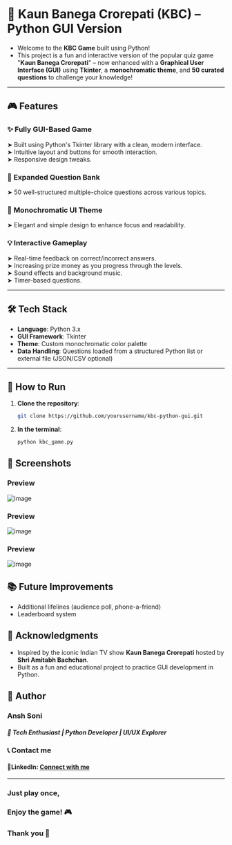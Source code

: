 # 🧠 Kaun Banega Crorepati (KBC) – Python GUI Version

- Welcome to the **KBC Game** built using Python!  
- This project is a fun and interactive version of the popular quiz game "**Kaun Banega Crorepati**" – now enhanced with a **Graphical User Interface (GUI)** using **Tkinter**, a **monochromatic theme**, and **50 curated questions** to challenge your knowledge!

---

## 🎮 Features

### ✨ **Fully GUI-Based Game**  
➤ Built using Python's Tkinter library with a clean, modern interface.  
➤ Intuitive layout and buttons for smooth interaction.<br/>
➤ Responsive design tweaks.

### 🧠 **Expanded Question Bank**  
➤ 50 well-structured multiple-choice questions across various topics.

### 🎨 **Monochromatic UI Theme**  
➤ Elegant and simple design to enhance focus and readability.

### 💡 **Interactive Gameplay**  
➤ Real-time feedback on correct/incorrect answers.  
➤ Increasing prize money as you progress through the levels.<br/>
➤ Sound effects and background music.<br/>
➤ Timer-based questions.

---

## 🛠️ Tech Stack

- **Language**: Python 3.x  
- **GUI Framework**: Tkinter  
- **Theme**: Custom monochromatic color palette  
- **Data Handling**: Questions loaded from a structured Python list or external file (JSON/CSV optional)

---

## 🚀 How to Run

1. **Clone the repository**:
   ```bash
   git clone https://github.com/yourusername/kbc-python-gui.git

2. **In the terminal**:
   ```sh
   python kbc_game.py

## 📸 Screenshots

### Preview
![image](https://github.com/user-attachments/assets/e63d4a37-5c78-43ac-a793-87cea068d9b1)

### Preview
![image](https://github.com/user-attachments/assets/2689d823-c91f-4e74-b925-35ba4f648ddf)

### Preview
![image](https://github.com/user-attachments/assets/6f98319c-793b-4517-a8ad-d796a96a0b5a)

## 📚 Future Improvements
- Additional lifelines (audience poll, phone-a-friend)
- Leaderboard system

## 🙌 Acknowledgments
- Inspired by the iconic Indian TV show **Kaun Banega Crorepati** hosted by **Shri Amitabh Bachchan**.
- Built as a fun and educational project to practice GUI development in Python.

## 👤 Author
### Ansh Soni
##### 🚀 Tech Enthusiast | Python Developer | UI/UX Explorer

### 📞 Contact me
#### 🔗LinkedIn: [Connect with me](https://www.linkedin.com/in/anshmnsoni)

<hr/>

### Just play once,
### Enjoy the game! 🎮
### Thank you 💫
